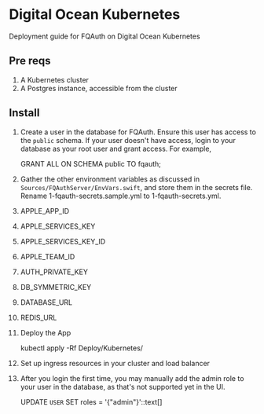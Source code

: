 # Digital Ocean Kubernetes

Deployment guide for FQAuth on Digital Ocean Kubernetes

## Pre reqs

1. A Kubernetes cluster
2. A Postgres instance, accessible from the cluster

## Install

1. Create a user in the database for FQAuth. Ensure this user has access to the `public` schema. If your user doesn't have access, login to your database as your root user and grant access. For example,

    GRANT ALL ON SCHEMA public TO fqauth;

2. Gather the other environment variables as discussed in `Sources/FQAuthServer/EnvVars.swift`, and store them in the secrets file. Rename 1-fqauth-secrets.sample.yml to 1-fqauth-secrets.yml.

  1. APPLE_APP_ID
  2. APPLE_SERVICES_KEY
  3. APPLE_SERVICES_KEY_ID
  4. APPLE_TEAM_ID
  5. AUTH_PRIVATE_KEY
  6. DB_SYMMETRIC_KEY
  7. DATABASE_URL
  8. REDIS_URL

3. Deploy the App

    kubectl apply -Rf Deploy/Kubernetes/

4. Set up ingress resources in your cluster and load balancer

5. After you login the first time, you may manually add the admin role to your user in the database, as that's not supported yet in the UI.

    UPDATE `USER` SET roles = '{"admin"}'::text[]
